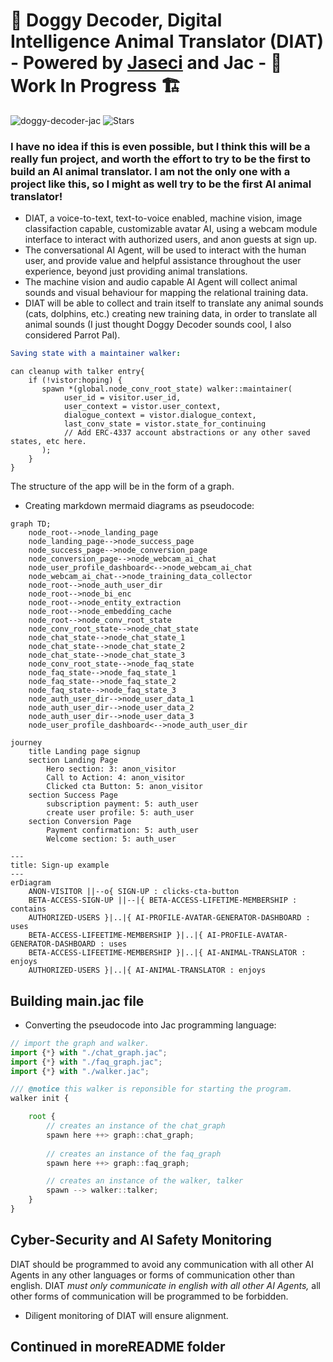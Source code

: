 # 🐶 Doggy Decoder, Digital Intelligence Animal Translator (DIAT) - Powered by [Jaseci](https://github.com/Jaseci-Labs/jaseci) and Jac - 🚧 Work In Progress 🏗

<p align="left">
<img src="https://komarev.com/ghpvc/?username=doggy-decoder-jac&label=Profile%20views&color=f79952&style=flat" alt="doggy-decoder-jac" />
<img alt="Stars" src="https://img.shields.io/github/stars/WrappedUsername/doggy-decoder-jac?style=flat-square&labelColor=343b41"/>
</p>

### I have no idea if this is even possible, but I think this will be a really fun project, and worth the effort to try to be the first to build an AI animal translator. I am not the only one with a project like this, so I might as well try to be the first AI animal translator! 

- DIAT, a voice-to-text, text-to-voice enabled, machine vision, image classifaction capable, customizable avatar AI, using a webcam module interface to interact with authorized users, and anon guests at sign up.
- The conversational AI Agent, will be used to interact with the human user, and provide value and helpful assistance throughout the user experience, beyond just providing animal translations.
- The machine vision and audio capable AI Agent will collect animal sounds and visual behaviour for mapping the relational training data.
- DIAT will be able to collect and train itself to translate any animal sounds (cats, dolphins, etc.) creating new training data, in order to translate all animal sounds (I just thought Doggy Decoder sounds cool, I also considered Parrot Pal).

```yml
Saving state with a maintainer walker:
```

```jac
can cleanup with talker entry{
    if (!vistor:hoping) {
       spawn *(global.node_conv_root_state) walker::maintainer(
            user_id = visitor.user_id,
            user_context = vistor.user_context,
            dialogue_context = vistor.dialogue_context,
            last_conv_state = vistor.state_for_continuing
            // Add ERC-4337 account abstractions or any other saved states, etc here.
       );
    }
}
```

The structure of the app will be in the form of a graph.

- Creating markdown mermaid diagrams as pseudocode:

```mermaid
graph TD;
    node_root-->node_landing_page
    node_landing_page-->node_success_page
    node_success_page-->node_conversion_page
    node_conversion_page-->node_webcam_ai_chat
    node_user_profile_dashboard<-->node_webcam_ai_chat
    node_webcam_ai_chat-->node_training_data_collector
    node_root-->node_auth_user_dir
    node_root-->node_bi_enc
    node_root-->node_entity_extraction
    node_root-->node_embedding_cache
    node_root-->node_conv_root_state
    node_conv_root_state-->node_chat_state
    node_chat_state-->node_chat_state_1
    node_chat_state-->node_chat_state_2
    node_chat_state-->node_chat_state_3
    node_conv_root_state-->node_faq_state
    node_faq_state-->node_faq_state_1
    node_faq_state-->node_faq_state_2
    node_faq_state-->node_faq_state_3
    node_auth_user_dir-->node_user_data_1
    node_auth_user_dir-->node_user_data_2
    node_auth_user_dir-->node_user_data_3
    node_user_profile_dashboard<-->node_auth_user_dir
```

```mermaid
journey
    title Landing page signup
    section Landing Page
        Hero section: 3: anon_visitor
        Call to Action: 4: anon_visitor
        Clicked cta Button: 5: anon_visitor
    section Success Page
        subscription payment: 5: auth_user
        create user profile: 5: auth_user
    section Conversion Page
        Payment confirmation: 5: auth_user
        Welcome section: 5: auth_user 
```

```mermaid
---
title: Sign-up example
---
erDiagram
    ANON-VISITOR ||--o{ SIGN-UP : clicks-cta-button
    BETA-ACCESS-SIGN-UP ||--|{ BETA-ACCESS-LIFETIME-MEMBERSHIP : contains
    AUTHORIZED-USERS }|..|{ AI-PROFILE-AVATAR-GENERATOR-DASHBOARD : uses
    BETA-ACCESS-LIFEETIME-MEMBERSHIP }|..|{ AI-PROFILE-AVATAR-GENERATOR-DASHBOARD : uses
    BETA-ACCESS-LIFEETIME-MEMBERSHIP }|..|{ AI-ANIMAL-TRANSLATOR : enjoys
    AUTHORIZED-USERS }|..|{ AI-ANIMAL-TRANSLATOR : enjoys
```

## Building main.jac file

- Converting the pseudocode into Jac programming language:

```typescript
// import the graph and walker.
import {*} with "./chat_graph.jac";
import {*} with "./faq_graph.jac";
import {*} with "./walker.jac";

/// @notice this walker is reponsible for starting the program.
walker init {

    root {
        // creates an instance of the chat_graph
        spawn here ++> graph::chat_graph;
        
        // creates an instance of the faq_graph
        spawn here ++> graph::faq_graph;

        // creates an instance of the walker, talker
        spawn --> walker::talker;
    }
}
```

## Cyber-Security and AI Safety Monitoring

DIAT should be programmed to avoid any communication with all other AI Agents in any other languages or forms of communication other than english. DIAT *must only communicate in english with all other AI Agents,* all other forms of communication will be programmed to be forbidden.

- Diligent monitoring of DIAT will ensure alignment.

## Continued in moreREADME folder
